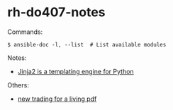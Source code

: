 # rh-do407-notes

Commands:
```
$ ansible-doc -l, --list  # List available modules
```

Notes:
* [Jinja2 is a templating engine for Python](http://jinja.pocoo.org/docs/2.10/)


Others:
* [new trading for a living pdf](https://drive.google.com/open?id=1mSqBpsROfCTxnJIa_5K8KnDMkYICnac9)
